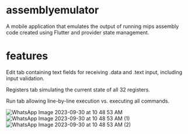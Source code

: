 # assemblyemulator

A mobile application that emulates the output of running mips assembly code created using Flutter and provider state management. 

# features 

Edit tab containing text fields for receiving .data and .text input, including input validation.

Registers tab simulating the current state of all 32 registers.

Run tab allowing line-by-line execution vs. executing all commands.



![WhatsApp Image 2023-09-30 at 10 48 53 AM](https://github.com/ahmedatef286/assemblyemulator/assets/89429256/d4ed6f7f-5880-49bd-a100-316990d90f17)
![WhatsApp Image 2023-09-30 at 10 48 53 AM (1)](https://github.com/ahmedatef286/assemblyemulator/assets/89429256/8aae0cae-53d2-46b9-9f2e-0ef43e8a0546)
![WhatsApp Image 2023-09-30 at 10 48 53 AM (2)](https://github.com/ahmedatef286/assemblyemulator/assets/89429256/bf3eaf2b-8ce6-475b-a920-8521b685b23d)

